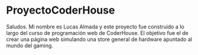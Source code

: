 # ProyectoCoderHouse

Saludos. Mi nombre es Lucas Almada y este proyecto fue construido a lo largo del curso de programación web de CoderHouse. El objetivo fue el de crear una página web simulando una store general de hardware apuntado al mundo del gaming.

